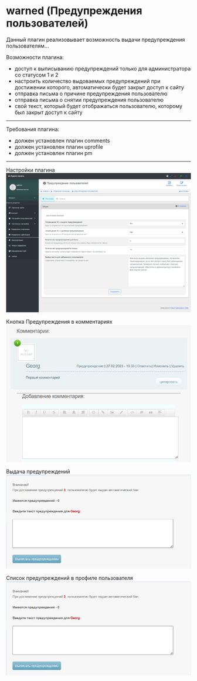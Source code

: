 # warned (Предупреждения пользователей)

Данный плагин реализовывает возможность выдачи предупреждения пользователям...

Возможности плагина:
- доступ к выписыванию предупреждений только для администратора со статусом 1 и 2
- настроить количество выдоваемых предупреждений при достижении которого, автоматически будет закрыт доступ к сайту
- отправка письма о причине предупреждения пользователю
- отправка письма о снятии предупреждения пользователю
- свой текст, который будет отображаться пользователю, которому был закрыт доступ к сайту

-------------------
Требования плагина:
- должен установлен плагин comments
- должен установлен плагин uprofile
- должен установлен плагин pm

-------------------
Настройки плагина
![](https://github.com/KachalkinGeorg/warned/blob/main/warned.jpg?raw=true)

Кнопка Предупреждения в комментариях
![](https://github.com/KachalkinGeorg/warned/blob/main/Screenshot_1.jpg?raw=true)

Выдача предупреждений
![](https://github.com/KachalkinGeorg/warned/blob/main/Screenshot_2.jpg?raw=true)

Список предупреждений в профиле пользователя
![](https://github.com/KachalkinGeorg/warned/blob/main/Screenshot_2.jpg?raw=true)